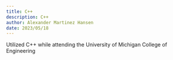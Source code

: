 ```yaml
---
title: C++
description: C++
author: Alexander Martinez Hansen
date: 2023/05/18
---
```


Utilized C++ while attending the University of Michigan College of Engineering
